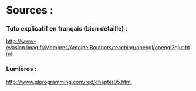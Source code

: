 # Sources :

### Tuto explicatif en français (bien détaillé) :
http://www-evasion.imag.fr/Membres/Antoine.Bouthors/teaching/opengl/opengl2glut.html

### Lumières :
http://www.glprogramming.com/red/chapter05.html